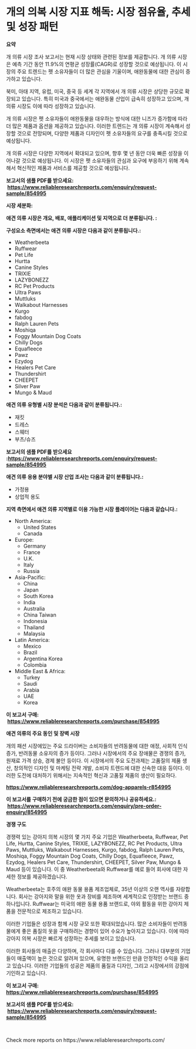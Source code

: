 <p><h1>개의 의복 시장 지표 해독: 시장 점유율, 추세 및 성장 패턴</h1></p><p><strong>요약</strong></p>
<p><p>개 의류 시장 조사 보고서는 현재 시장 상태와 관련된 정보를 제공합니다. 개 의류 시장은 예측 기간 동안 11.9%의 연평균 성장률(CAGR)로 성장할 것으로 예상됩니다. 이 시장의 주요 트렌드는 펫 소유자들이 더 많은 관심을 기울이며, 애완동물에 대한 관심이 증가하고 있습니다.</p><p>북미, 아태 지역, 유럽, 미국, 중국 등 세계 각 지역에서 개 의류 시장은 상당한 규모로 확장되고 있습니다. 특히 미국과 중국에서는 애완동물 산업이 급속히 성장하고 있으며, 개 의류 시장도 이에 따라 성장하고 있습니다.</p><p>개 의류 시장은 펫 소유자들이 애완동물을 대우하는 방식에 대한 니즈가 증가함에 따라 더 많은 제품과 옵션을 제공하고 있습니다. 이러한 트렌드는 개 의류 시장이 계속해서 성장할 것으로 전망되며, 다양한 제품과 디자인이 펫 소유자들의 요구를 충족시킬 것으로 예상됩니다.</p><p>개 의류 시장은 다양한 지역에서 확대되고 있으며, 향후 몇 년 동안 더욱 빠른 성장을 이어나갈 것으로 예상됩니다. 이 시장은 펫 소유자들의 관심과 요구에 부응하기 위해 계속해서 혁신적인 제품과 서비스를 제공할 것으로 예상됩니다.</p></p>
<p><strong>보고서의 샘플 PDF를 받으세요: &nbsp;<a href="https://www.reliableresearchreports.com/enquiry/request-sample/854995">https://www.reliableresearchreports.com/enquiry/request-sample/854995</a></strong></p>
<p><strong>시장 세분화:</strong></p>
<p><strong> 애견 의류 시장은 개요, 배포, 애플리케이션 및 지역으로 더 분류됩니다. :</strong></p>
<p><strong>구성요소 측면에서는 애견 의류 시장은 다음과 같이 분류됩니다.:</strong></p>
<p><ul><li>Weatherbeeta</li><li>Ruffwear</li><li>Pet Life</li><li>Hurtta</li><li>Canine Styles</li><li>TRIXIE</li><li>LAZYBONEZZ</li><li>RC Pet Products</li><li>Ultra Paws</li><li>Muttluks</li><li>Walkabout Harnesses</li><li>Kurgo</li><li>fabdog</li><li>Ralph Lauren Pets</li><li>Moshiqa</li><li>Foggy Mountain Dog Coats</li><li>Chilly Dogs</li><li>Equafleece</li><li>Pawz</li><li>Ezydog</li><li>Healers Pet Care</li><li>Thundershirt</li><li>CHEEPET</li><li>Silver Paw</li><li>Mungo & Maud</li></ul></p>
<p><strong> 애견 의류 유형별 시장 분석은 다음과 같이 분류됩니다.:</strong></p>
<p><ul><li>재킷</li><li>드레스</li><li>스웨터</li><li>부츠/슈즈</li></ul></p>
<p><strong>보고서의 샘플 PDF를 받으세요 :<a href="https://www.reliableresearchreports.com/enquiry/request-sample/854995">https://www.reliableresearchreports.com/enquiry/request-sample/854995</a></strong></p>
<p><strong> 애견 의류 응용 분야별 시장 산업 조사는 다음과 같이 분류됩니다.:</strong></p>
<p><ul><li>가정용</li><li>상업적 용도</li></ul></p>
<p><strong>지역 측면에서 애견 의류 지역별로 이용 가능한 시장 플레이어는 다음과 같습니다.:</strong></p>
<p><ul>
    <li>
        North America:
        <ul>
            <li>United States</li>
            <li>Canada</li>
        </ul>
    </li>
    <li>
        Europe:
        <ul>
            <li>Germany</li>
            <li>France</li>
            <li>U.K.</li>
            <li>Italy</li>
            <li>Russia</li>
        </ul>
    </li>
    <li>
        Asia-Pacific:
        <ul>
            <li>China</li>
            <li>Japan</li>
            <li>South Korea</li>
            <li>India</li>
            <li>Australia</li>
            <li>China Taiwan</li>
            <li>Indonesia</li>
            <li>Thailand</li>
            <li>Malaysia</li>
        </ul>
    </li>
    <li>
        Latin America:
        <ul>
            <li>Mexico</li>
            <li>Brazil</li>
            <li>Argentina Korea</li>
            <li>Colombia</li>
        </ul>
    </li>
    <li>
        Middle East & Africa:
        <ul>
            <li>Turkey</li>
            <li>Saudi</li>
            <li>Arabia</li>
            <li>UAE</li>
            <li>Korea</li>
        </ul>
    </li>
    </ul></p>
<p><strong>이 보고서 구매: &nbsp;<a href="https://www.reliableresearchreports.com/purchase/854995">https://www.reliableresearchreports.com/purchase/854995</a></strong></p>
<p><strong>애견 의류의 주요 동인 및 장벽 시장</strong></p>
<p><p>개의 패션 시장에있는 주요 드라이버는 소비자들의 반려동물에 대한 애정, 사회적 인식 증가, 반려동물 소유자의 증가 등이다. 그러나 시장에서의 주요 장애물은 경쟁의 증가, 원재료 가격 상승, 경제 불안 등이다. 이 시장에서의 주요 도전과제는 고품질의 제품 생산, 창의적인 디자인 및 마케팅 전략 개발, 소비자 트렌드에 대한 신속한 대응 등이다. 이러한 도전에 대처하기 위해서는 지속적인 혁신과 고품질 제품의 생산이 필요하다.</p></p>
<p><strong><a href="https://www.reliableresearchreports.com/dog-apparels-r854995">https://www.reliableresearchreports.com/dog-apparels-r854995</a></strong></p>
<p><strong>이 보고서를 구매하기 전에 궁금한 점이 있으면 문의하거나 공유하세요.: &nbsp;<a href="https://www.reliableresearchreports.com/enquiry/pre-order-enquiry/854995">https://www.reliableresearchreports.com/enquiry/pre-order-enquiry/854995</a></strong></p>
<p><strong>경쟁 구도</strong></p>
<p><p>경쟁력 있는 강아지 의복 시장의 몇 가지 주요 기업은 Weatherbeeta, Ruffwear, Pet Life, Hurtta, Canine Styles, TRIXIE, LAZYBONEZZ, RC Pet Products, Ultra Paws, Muttluks, Walkabout Harnesses, Kurgo, fabdog, Ralph Lauren Pets, Moshiqa, Foggy Mountain Dog Coats, Chilly Dogs, Equafleece, Pawz, Ezydog, Healers Pet Care, Thundershirt, CHEEPET, Silver Paw, Mungo & Maud 등이 있습니다. 이 중 Weatherbeeta와 Ruffwear를 예로 들어 회사에 대한 자세한 정보를 제공하겠습니다.</p><p>Weatherbeeta는 호주의 애완 동물 용품 제조업체로, 35년 이상의 오랜 역사를 자랑합니다. 회사는 강아지와 말을 위한 옷과 장비를 제조하며 세계적으로 인정받는 브랜드 중 하나입니다. Ruffwear는 미국의 애완 동물 용품 브랜드로, 야외 활동을 위한 강아지 제품을 전문적으로 제조하고 있습니다.</p><p>이러한 기업들은 성장과 함께 시장 규모 또한 확대되었습니다. 많은 소비자들이 반려동물에게 좋은 품질의 옷을 구매하려는 경향이 있어 수요가 높아지고 있습니다. 이에 따라 강아지 의복 시장은 빠르게 성장하는 추세를 보이고 있습니다.</p><p>이러한 회사들의 매출은 다양하며, 각 회사마다 다를 수 있습니다. 그러나 대부분의 기업들이 매출액이 높은 것으로 알려져 있으며, 유명한 브랜드인 만큼 안정적인 수익을 올리고 있습니다. 이러한 기업들의 성공은 제품의 품질과 디자인, 그리고 시장에서의 강점에 기인하고 있습니다.</p></p>
<p><strong>이 보고서 구매: &nbsp; <a href="https://www.reliableresearchreports.com/purchase/854995">https://www.reliableresearchreports.com/purchase/854995</a></strong></p>
<p><strong>보고서의 샘플 PDF를 받으세요: &nbsp;<a href="https://www.reliableresearchreports.com/enquiry/request-sample/854995">https://www.reliableresearchreports.com/enquiry/request-sample/854995</a></strong><strong></strong></p>
<p>&nbsp;</p>
<p>Check more reports on https://www.reliableresearchreports.com/</p>